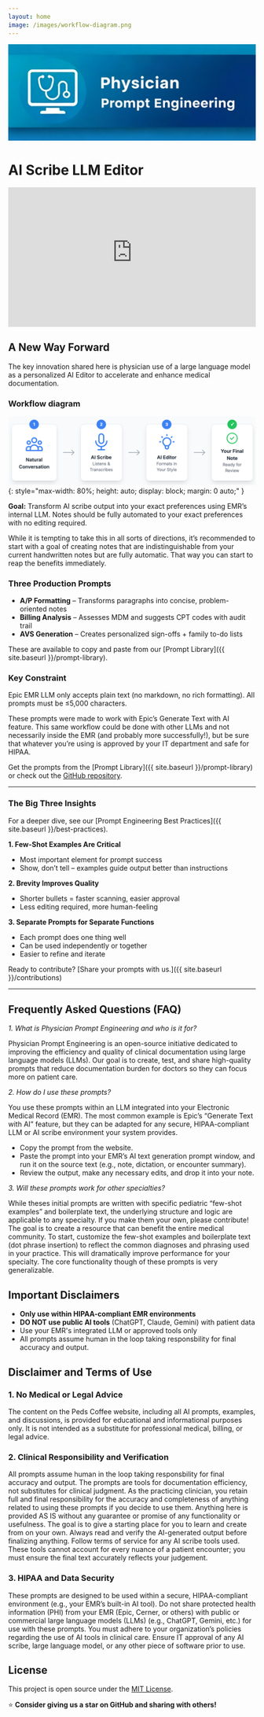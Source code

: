 ```yaml
---
layout: home
image: /images/workflow-diagram.png
---
```

<style>
  
  .video-container {
    position: relative;
    padding-bottom: 56.25%; /* 16:9 aspect ratio */
    height: 0;
    overflow: hidden;
    max-width: 100%;
    background: #000;
    margin-bottom: 1.5rem;
    z-index: 1;
  }
  .video-container iframe {
    position: absolute;
    top: 0;
    left: 0;
    width: 100%;
    height: 100%;
    z-index: 1;
  }
  
/* Ensure site navigation appears above video */
  .site-header {
    position: relative;
    z-index: 100;
  }
  
  .site-nav {
    z-index: 100;
  }
  
  .site-nav .trigger {
    z-index: 200;
  }

</style>

![AP Prompt Generator Banner](./images/physician_prompt_engineering.jpg)

# AI Scribe LLM Editor

<div class="video-container">
  <iframe 
    width="560" 
    height="315" 
    src="https://www.youtube-nocookie.com/embed/-2ivdNTM7SY?si=ci0EitG8wKOxEp3e" 
    title="YouTube video player" 
    frameborder="0" 
    allow="accelerometer; autoplay; clipboard-write; encrypted-media; gyroscope; picture-in-picture; web-share" 
    allowfullscreen>
  </iframe>
</div>

## A New Way Forward

The key innovation shared here is physician use of a large language model as a personalized AI Editor to accelerate and enhance medical documentation.

### Workflow diagram

![Workflow diagram](./images/workflow-diagram.png){: style="max-width: 80%; height: auto; display: block; margin: 0 auto;" }

**Goal:** Transform AI scribe output into your exact preferences using EMR’s internal LLM. Notes should be fully automated to your exact preferences with no editing required.

While it is tempting to take this in all sorts of directions, it’s recommended to start with a goal of creating notes that are indistinguishable from your current handwritten notes but are fully automatic. That way you can start to reap the benefits immediately.

### Three Production Prompts

* **A/P Formatting** – Transforms paragraphs into concise, problem-oriented notes
* **Billing Analysis** – Assesses MDM and suggests CPT codes with audit trail
* **AVS Generation** – Creates personalized sign-offs + family to-do lists

These are available to copy and paste from our [Prompt Library]({{ site.baseurl }}/prompt-library).

### Key Constraint

Epic EMR LLM only accepts plain text (no markdown, no rich formatting). All prompts must be ≤5,000 characters.

These prompts were made to work with Epic’s Generate Text with AI feature. This same workflow could be done with other LLMs and not necessarily inside the EMR (and probably more successfully!), but be sure that whatever you’re using is approved by your IT department and safe for HIPAA.

Get the prompts from the [Prompt Library]({{ site.baseurl }}/prompt-library) or check out the [GitHub repository](https://github.com/pedscoffee/PhysicianPromptEngineering/).

---

### The Big Three Insights

For a deeper dive, see our [Prompt Engineering Best Practices]({{ site.baseurl }}/best-practices).

**1. Few-Shot Examples Are Critical**
* Most important element for prompt success
* Show, don’t tell – examples guide output better than instructions

**2. Brevity Improves Quality**
* Shorter bullets = faster scanning, easier approval
* Less editing required, more human-feeling

**3. Separate Prompts for Separate Functions**
* Each prompt does one thing well
* Can be used independently or together
* Easier to refine and iterate

Ready to contribute? [Share your prompts with us.]({{ site.baseurl }}/contributions)

---
 
## Frequently Asked Questions (FAQ)
*1. What is Physician Prompt Engineering and who is it for?*

Physician Prompt Engineering is an open-source initiative dedicated to improving the efficiency and quality of clinical documentation using large language models (LLMs). Our goal is to create, test, and share high-quality prompts that reduce documentation burden for doctors so they can focus more on patient care.

*2. How do I use these prompts?*

You use these prompts within an LLM integrated into your Electronic Medical Record (EMR). The most common example is Epic’s “Generate Text with AI” feature, but they can be adapted for any secure, HIPAA-compliant LLM or AI scribe environment your system provides.
- Copy the prompt from the website.
- Paste the prompt into your EMR’s AI text generation prompt window, and run it on the source text (e.g., note, dictation, or encounter summary).
- Review the output, make any necessary edits, and drop it into your note.

*3. Will these prompts work for other specialties?*

While theses initial prompts are written with specific pediatric “few-shot examples” and boilerplate text, the underlying structure and logic are applicable to any specialty.  If you make them your own, please contribute!  The goal is to create a resource that can benefit the entire medical community.  To start, customize the few-shot examples and boilerplate text (dot phrase insertion) to reflect the common diagnoses and phrasing used in your practice. This will dramatically improve performance for your specialty. The core functionality though of these prompts is very generalizable.

## Important Disclaimers
- **Only use within HIPAA-compliant EMR environments**
- **DO NOT use public AI tools** (ChatGPT, Claude, Gemini) with patient data
- Use your EMR's integrated LLM or approved tools only
- All prompts assume human in the loop taking responsbility for final accuracy and output.

## Disclaimer and Terms of Use
### 1. No Medical or Legal Advice
The content on the Peds Coffee website, including all AI prompts, examples, and discussions, is provided for educational and informational purposes only. It is not intended as a substitute for professional medical, billing, or legal advice.

### 2. Clinical Responsibility and Verification
All prompts assume human in the loop taking responsbility for final accuracy and output.  The prompts are tools for documentation efficiency, not substitutes for clinical judgment. As the practicing clinician, you retain full and final responsibility for the accuracy and completeness of anything related to using these prompts if you decide to use them. Anything here is provided AS IS without any guarantee or promise of any functionality or usefulness. The goal is to give a starting place for you to learn and create from on your own.  Always read and verify the AI-generated output before finalizing anything. Follow terms of service for any AI scribe tools used.  These tools cannot account for every nuance of a patient encounter; you must ensure the final text accurately reflects your judgement.

### 3. HIPAA and Data Security
These prompts are designed to be used within a secure, HIPAA-compliant environment (e.g., your EMR’s built-in AI tool).  Do not share protected health information (PHI) from your EMR (Epic, Cerner, or others) with public or commercial large language models (LLMs) (e.g., ChatGPT, Gemini, etc.) for use with these prompts.  You must adhere to your organization’s policies regarding the use of AI tools in clinical care.  Ensure IT approval of any AI scribe, large language model, or any other piece of software prior to use.

## License
This project is open source under the [MIT License](LICENSE).

⭐ **Consider giving us a star on GitHub and sharing with others!**